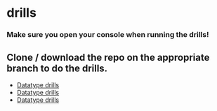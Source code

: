 # drills

### Make sure you open your console when running the drills!

## Clone / download the repo on the appropriate branch to do the drills.

- <a href="https://github.com/Learning-Fuze/drills/tree/datatypes" target="_blank">Datatype drills</a>
- <a href="https://github.com/Learning-Fuze/drills/tree/conditionals" target="_blank">Datatype drills</a>
- <a href="https://github.com/Learning-Fuze/drills/tree/functions" target="_blank">Datatype drills</a>
